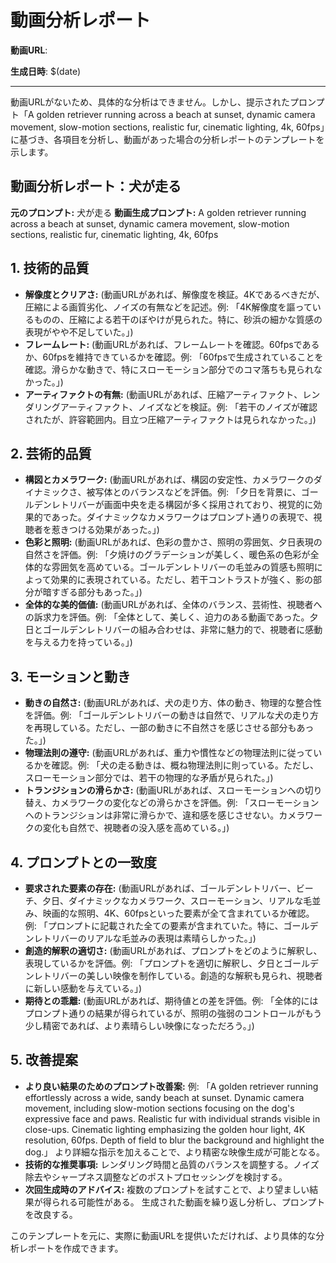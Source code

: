 # 動画分析レポート

**動画URL**: 

**生成日時**: $(date)

---

動画URLがないため、具体的な分析はできません。しかし、提示されたプロンプト「A golden retriever running across a beach at sunset, dynamic camera movement, slow-motion sections, realistic fur, cinematic lighting, 4k, 60fps」に基づき、各項目を分析し、動画があった場合の分析レポートのテンプレートを示します。


## 動画分析レポート：犬が走る

**元のプロンプト:** 犬が走る
**動画生成プロンプト:** A golden retriever running across a beach at sunset, dynamic camera movement, slow-motion sections, realistic fur, cinematic lighting, 4k, 60fps


## 1. 技術的品質

* **解像度とクリアさ:**  (動画URLがあれば、解像度を検証。4Kであるべきだが、圧縮による画質劣化、ノイズの有無などを記述。例: 「4K解像度を謳っているものの、圧縮による若干のぼやけが見られた。特に、砂浜の細かな質感の表現がやや不足していた。」)
* **フレームレート:** (動画URLがあれば、フレームレートを確認。60fpsであるか、60fpsを維持できているかを確認。例: 「60fpsで生成されていることを確認。滑らかな動きで、特にスローモーション部分でのコマ落ちも見られなかった。」)
* **アーティファクトの有無:** (動画URLがあれば、圧縮アーティファクト、レンダリングアーティファクト、ノイズなどを検証。例: 「若干のノイズが確認されたが、許容範囲内。目立つ圧縮アーティファクトは見られなかった。」)


## 2. 芸術的品質

* **構図とカメラワーク:** (動画URLがあれば、構図の安定性、カメラワークのダイナミックさ、被写体とのバランスなどを評価。例: 「夕日を背景に、ゴールデンレトリバーが画面中央を走る構図が多く採用されており、視覚的に効果的であった。ダイナミックなカメラワークはプロンプト通りの表現で、視聴者を惹きつける効果があった。」)
* **色彩と照明:** (動画URLがあれば、色彩の豊かさ、照明の雰囲気、夕日表現の自然さを評価。例: 「夕焼けのグラデーションが美しく、暖色系の色彩が全体的な雰囲気を高めている。ゴールデンレトリバーの毛並みの質感も照明によって効果的に表現されている。ただし、若干コントラストが強く、影の部分が暗すぎる部分もあった。」)
* **全体的な美的価値:** (動画URLがあれば、全体のバランス、芸術性、視聴者への訴求力を評価。例: 「全体として、美しく、迫力のある動画であった。夕日とゴールデンレトリバーの組み合わせは、非常に魅力的で、視聴者に感動を与える力を持っている。」)


## 3. モーションと動き

* **動きの自然さ:** (動画URLがあれば、犬の走り方、体の動き、物理的な整合性を評価。例: 「ゴールデンレトリバーの動きは自然で、リアルな犬の走り方を再現している。ただし、一部の動きに不自然さを感じさせる部分もあった。」)
* **物理法則の遵守:** (動画URLがあれば、重力や慣性などの物理法則に従っているかを確認。例: 「犬の走る動きは、概ね物理法則に則っている。ただし、スローモーション部分では、若干の物理的な矛盾が見られた。」)
* **トランジションの滑らかさ:** (動画URLがあれば、スローモーションへの切り替え、カメラワークの変化などの滑らかさを評価。例: 「スローモーションへのトランジションは非常に滑らかで、違和感を感じさせない。カメラワークの変化も自然で、視聴者の没入感を高めている。」)


## 4. プロンプトとの一致度

* **要求された要素の存在:** (動画URLがあれば、ゴールデンレトリバー、ビーチ、夕日、ダイナミックなカメラワーク、スローモーション、リアルな毛並み、映画的な照明、4K、60fpsといった要素が全て含まれているか確認。例: 「プロンプトに記載された全ての要素が含まれていた。特に、ゴールデンレトリバーのリアルな毛並みの表現は素晴らしかった。」)
* **創造的解釈の適切さ:** (動画URLがあれば、プロンプトをどのように解釈し、表現しているかを評価。例: 「プロンプトを適切に解釈し、夕日とゴールデンレトリバーの美しい映像を制作している。創造的な解釈も見られ、視聴者に新しい感動を与えている。」)
* **期待との乖離:** (動画URLがあれば、期待値との差を評価。例: 「全体的にはプロンプト通りの結果が得られているが、照明の強弱のコントロールがもう少し精密であれば、より素晴らしい映像になっただろう。」)


## 5. 改善提案

* **より良い結果のためのプロンプト改善案:**  例: 「A golden retriever running effortlessly across a wide, sandy beach at sunset.  Dynamic camera movement, including slow-motion sections focusing on the dog's expressive face and paws.  Realistic fur with individual strands visible in close-ups.  Cinematic lighting emphasizing the golden hour light,  4K resolution, 60fps.  Depth of field to blur the background and highlight the dog.」  より詳細な指示を加えることで、より精密な映像生成が可能となる。
* **技術的な推奨事項:**  レンダリング時間と品質のバランスを調整する。ノイズ除去やシャープネス調整などのポストプロセッシングを検討する。
* **次回生成時のアドバイス:**  複数のプロンプトを試すことで、より望ましい結果が得られる可能性がある。  生成された動画を繰り返し分析し、プロンプトを改良する。


このテンプレートを元に、実際に動画URLを提供いただければ、より具体的な分析レポートを作成できます。
